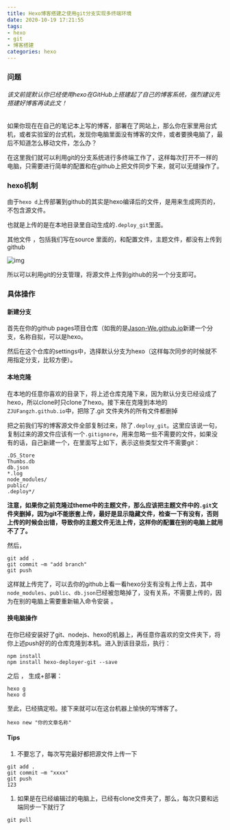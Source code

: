 ```yaml
---
title: Hexo博客搭建之使用git分支实现多终端环境
date: 2020-10-19 17:21:55
tags:
- hexo
- git
- 博客搭建
categories: hexo
---
```


### 问题

###### 该文前提默认你已经使用hexo在GitHub上搭建起了自己的博客系统，强烈建议先搭建好博客再读此文！

如果你现在在自己的笔记本上写的博客，部署在了网站上，那么你在家里用台式机，或者实验室的台式机，发现你电脑里面没有博客的文件，或者要换电脑了，最后不知道怎么移动文件，怎么办？

在这里我们就可以利用git的分支系统进行多终端工作了，这样每次打开不一样的电脑，只需要进行简单的配置和在github上把文件同步下来，就可以无缝操作了。

### hexo机制

由于`hexo d`上传部署到github的其实是hexo编译后的文件，是用来生成网页的，不包含源文件。

也就是上传的是在本地目录里自动生成的`.deploy_git`里面。

其他文件 ，包括我们写在source 里面的，和配置文件，主题文件，都没有上传到github

![img](http://ww1.sinaimg.cn/large/d40b6c29gy1fvrksthbryj20eb07swej.jpg)

所以可以利用git的分支管理，将源文件上传到github的另一个分支即可。

### 具体操作

#### 新建分支

首先在你的github pages项目仓库（如我的是[Jason-We.github.io](https://github.com/Jason-We/Jason-We.github.io)新建一个分支，名称自拟，可以是hexo。

然后在这个仓库的settings中，选择默认分支为hexo（这样每次同步的时候就不用指定分支，比较方便）。

#### 本地克隆

在本地的任意你喜欢的目录下，将上述仓库克隆下来，因为默认分支已经设成了hexo，所以clone时只clone了hexo。接下来在克隆到本地的`ZJUFangzh.github.io`中，把除了.git 文件夹外的所有文件都删掉

把之前我们写的博客源文件全部复制过来，除了`.deploy_git`。这里应该说一句，复制过来的源文件应该有一个`.gitignore`，用来忽略一些不需要的文件，如果没有的话，自己新建一个，在里面写上如下，表示这些类型文件不需要git：

```
.DS_Store
Thumbs.db
db.json
*.log
node_modules/
public/
.deploy*/
```

**注意，如果你之前克隆过theme中的主题文件，那么应该把主题文件中的`.git`文件夹删掉，因为git不能嵌套上传，最好是显示隐藏文件，检查一下有没有，否则上传的时候会出错，导致你的主题文件无法上传，这样你的配置在别的电脑上就用不了了。**

然后，

```
git add .
git commit –m "add branch"
git push 
```

这样就上传完了，可以去你的github上看一看hexo分支有没有上传上去，其中`node_modules`、`public`、`db.json`已经被忽略掉了，没有关系，不需要上传的，因为在别的电脑上需要重新输入命令安装 。

#### 换电脑操作

在你已经安装好了git、nodejs、hexo的机器上，再任意你喜欢的空文件夹下，将你上述push好的的仓库克隆到本机。进入到该目录后，执行：

```
npm install
npm install hexo-deployer-git --save
```

之后 ， 生成+部署：

```
hexo g
hexo d
```

至此，已经搞定啦。接下来就可以在这台机器上愉快的写博客了。

```
hexo new "你的文章名称"
```

#### Tips

1. 不要忘了，每次写完最好都把源文件上传一下

```
git add .
git commit –m "xxxx"
git push 
123
```

1. 如果是在已经编辑过的电脑上，已经有clone文件夹了，那么，每次只要和远端同步一下就行了

```
git pull
```